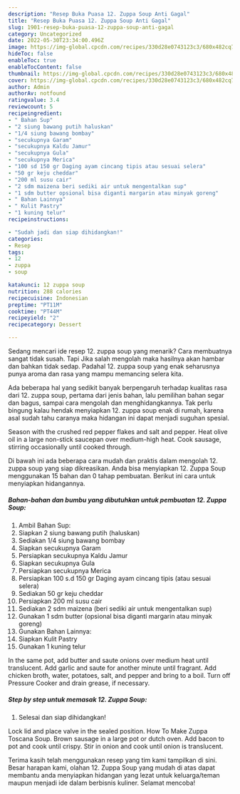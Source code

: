 ```yaml
---
description: "Resep Buka Puasa 12. Zuppa Soup Anti Gagal"
title: "Resep Buka Puasa 12. Zuppa Soup Anti Gagal"
slug: 1901-resep-buka-puasa-12-zuppa-soup-anti-gagal
category: Uncategorized
date: 2022-05-30T23:34:00.496Z
image: https://img-global.cpcdn.com/recipes/330d28e0743123c3/680x482cq70/12-zuppa-soup-foto-resep-utama.jpg
hideToc: false
enableToc: true
enableTocContent: false
thumbnail: https://img-global.cpcdn.com/recipes/330d28e0743123c3/680x482cq70/12-zuppa-soup-foto-resep-utama.jpg
cover: https://img-global.cpcdn.com/recipes/330d28e0743123c3/680x482cq70/12-zuppa-soup-foto-resep-utama.jpg
author: Admin
authorAv: notfound
ratingvalue: 3.4
reviewcount: 5
recipeingredient:
- " Bahan Sup"
- "2 siung bawang putih haluskan"
- "1/4 siung bawang bombay"
- "secukupnya Garam"
- "secukupnya Kaldu Jamur"
- "secukupnya Gula"
- "secukupnya Merica"
- "100 sd 150 gr Daging ayam cincang tipis atau sesuai selera"
- "50 gr keju cheddar"
- "200 ml susu cair"
- "2 sdm maizena beri sediki air untuk mengentalkan sup"
- "1 sdm butter opsional bisa diganti margarin atau minyak goreng"
- " Bahan Lainnya"
- " Kulit Pastry"
- "1 kuning telur"
recipeinstructions:

- "Sudah jadi dan siap dihidangkan!"
categories:
- Resep
tags:
- 12
- zuppa
- soup

katakunci: 12 zuppa soup 
nutrition: 288 calories
recipecuisine: Indonesian
preptime: "PT11M"
cooktime: "PT44M"
recipeyield: "2"
recipecategory: Dessert

---
```



Sedang mencari ide resep 12. zuppa soup yang menarik? Cara membuatnya sangat tidak susah. Tapi Jika salah mengolah maka hasilnya akan hambar dan bahkan tidak sedap. Padahal 12. zuppa soup yang enak seharusnya punya aroma dan rasa yang mampu memancing selera kita.


Ada beberapa hal yang sedikit banyak berpengaruh terhadap kualitas rasa dari 12. zuppa soup, pertama dari jenis bahan, lalu pemilihan bahan segar dan bagus, sampai cara mengolah dan menghidangkannya. Tak perlu bingung kalau hendak menyiapkan 12. zuppa soup enak di rumah, karena asal sudah tahu caranya maka hidangan ini dapat menjadi suguhan spesial.

Season with the crushed red pepper flakes and salt and pepper. Heat olive oil in a large non-stick saucepan over medium-high heat. Cook sausage, stirring occasionally until cooked through.


Di bawah ini ada beberapa cara mudah dan praktis dalam mengolah 12. zuppa soup yang siap dikreasikan. Anda bisa menyiapkan 12. Zuppa Soup menggunakan 15 bahan dan 0 tahap pembuatan. Berikut ini cara untuk menyiapkan hidangannya.

<!--inarticleads1-->

##### Bahan-bahan dan bumbu yang dibutuhkan untuk pembuatan 12. Zuppa Soup:

1. Ambil  Bahan Sup:
1. Siapkan 2 siung bawang putih (haluskan)
1. Sediakan 1/4 siung bawang bombay
1. Siapkan secukupnya Garam
1. Persiapkan secukupnya Kaldu Jamur
1. Siapkan secukupnya Gula
1. Persiapkan secukupnya Merica
1. Persiapkan 100 s.d 150 gr Daging ayam cincang tipis (atau sesuai selera)
1. Sediakan 50 gr keju cheddar
1. Persiapkan 200 ml susu cair
1. Sediakan 2 sdm maizena (beri sediki air untuk mengentalkan sup)
1. Gunakan 1 sdm butter (opsional bisa diganti margarin atau minyak goreng)
1. Gunakan  Bahan Lainnya:
1. Siapkan  Kulit Pastry
1. Gunakan 1 kuning telur


In the same pot, add butter and saute onions over medium heat until translucent. Add garlic and saute for another minute until fragrant. Add chicken broth, water, potatoes, salt, and pepper and bring to a boil. Turn off Pressure Cooker and drain grease, if necessary. 

<!--inarticleads2-->

##### Step by step untuk memasak 12. Zuppa Soup:


1. Selesai dan siap dihidangkan!

Lock lid and place valve in the sealed position. How To Make Zuppa Toscana Soup. Brown sausage in a large pot or dutch oven. Add bacon to pot and cook until crispy. Stir in onion and cook until onion is translucent. 

Terima kasih telah menggunakan resep yang tim kami tampilkan di sini. Besar harapan kami, olahan 12. Zuppa Soup yang mudah di atas dapat membantu anda menyiapkan hidangan yang lezat untuk keluarga/teman maupun menjadi ide dalam berbisnis kuliner. Selamat mencoba!
